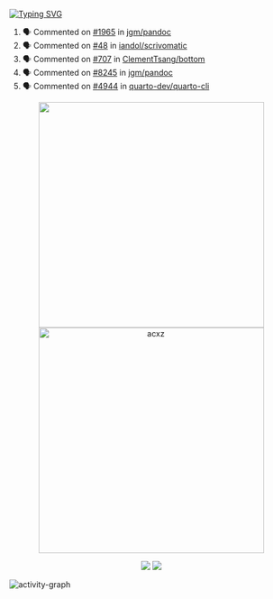 [![Typing SVG](https://readme-typing-svg.herokuapp.com?size=16&color=AFFFA3&multiline=true&height=75&lines=contributing+to+robotics%2Fae%2Fml%2Fgpu;packaging+it+for+archlinux;ricer)](https://git.io/typing-svg)

<!--START_SECTION:activity-->
1. 🗣 Commented on [#1965](https://github.com/jgm/pandoc/issues/1965#issuecomment-2248492120) in [jgm/pandoc](https://github.com/jgm/pandoc)
2. 🗣 Commented on [#48](https://github.com/iandol/scrivomatic/issues/48#issuecomment-2247913609) in [iandol/scrivomatic](https://github.com/iandol/scrivomatic)
3. 🗣 Commented on [#707](https://github.com/ClementTsang/bottom/pull/707#issuecomment-2244109106) in [ClementTsang/bottom](https://github.com/ClementTsang/bottom)
4. 🗣 Commented on [#8245](https://github.com/jgm/pandoc/issues/8245#issuecomment-2244051238) in [jgm/pandoc](https://github.com/jgm/pandoc)
5. 🗣 Commented on [#4944](https://github.com/quarto-dev/quarto-cli/issues/4944#issuecomment-2243901156) in [quarto-dev/quarto-cli](https://github.com/quarto-dev/quarto-cli)
<!--END_SECTION:activity-->

<p align="center">
  <img width="400em" src=https://github-readme-stats.vercel.app/api?username=acxz&include_all_commits=true&show_icons=true />
  <img width="400em" src="https://github-readme-streak-stats.herokuapp.com/?user=acxz&" alt="acxz" />
</p>

<p align="center">
  <img src=https://github-readme-stats.vercel.app/api/top-langs/?username=acxz&layout=compact />
  <img src=https://github-profile-trophy.vercel.app/?username=acxz&row=2&column=4 />
</p>

![activity-graph](https://github-readme-activity-graph.vercel.app/graph?username=acxz&bg_color=053c4a&color=ffffff&line=76c533&point=8f2fe1&area=true&hide_border=true&hide_title=true)
